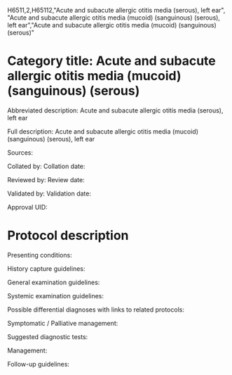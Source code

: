 H6511,2,H65112,"Acute and subacute allergic otitis media (serous), left ear", "Acute and subacute allergic otitis media (mucoid) (sanguinous) (serous), left ear","Acute and subacute allergic otitis media (mucoid) (sanguinous) (serous)"
# Category title: Acute and subacute allergic otitis media (mucoid) (sanguinous) (serous)

Abbreviated description: Acute and subacute allergic otitis media (serous), left ear

Full description: Acute and subacute allergic otitis media (mucoid) (sanguinous) (serous), left ear

Sources:

Collated by:
Collation date:

Reviewed by:
Review date:

Validated by:
Validation date:

Approval UID:

# Protocol description

Presenting conditions:

History capture guidelines:

General examination guidelines:

Systemic examination guidelines:

Possible differential diagnoses with links to related protocols:

Symptomatic / Palliative management:

Suggested diagnostic tests:

Management:

Follow-up guidelines:
